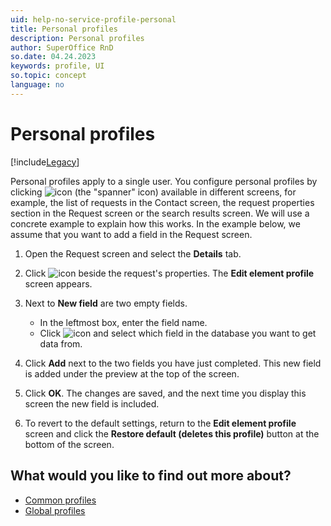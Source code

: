 ```yaml
---
uid: help-no-service-profile-personal
title: Personal profiles
description: Personal profiles
author: SuperOffice RnD
so.date: 04.24.2023
keywords: profile, UI
so.topic: concept
language: no
---
```


# Personal profiles

[!include[Legacy](../includes/legacy-profiles.md)]

Personal profiles apply to a single user. You configure personal profiles by clicking ![icon][img1] (the "spanner" icon) available in different screens, for example, the list of requests in the Contact screen, the request properties section in the Request screen or the search results screen. We will use a concrete example to explain how this works. In the example below, we assume that you want to add a field in the Request screen.

1. Open the Request screen and select the **Details** tab.

2. Click ![icon][img1] beside the request's properties. The **Edit element profile** screen appears.

3. Next to **New field** are two empty fields.
    * In the leftmost box, enter the field name.
    * Click ![icon][img2] and select which field in the database you want to get data from.

4. Click **Add** next to the two fields you have just completed. This new field is added under the preview at the top of the screen.

5. Click **OK**. The changes are saved, and the next time you display this screen the new field is included.

6. To revert to the default settings, return to the **Edit element profile** screen and click the **Restore default (deletes this profile)** button at the bottom of the screen.

## What would you like to find out more about?

* [Common profiles][3]
* [Global profiles][4]

<!-- Referenced links -->
[3]: common.md
[4]: global.md

<!-- Referenced images -->
[img1]: ../../../../../../common/icons/settingstools.png
[img2]: ../../../../../../common/icons/dropdown-arrow.png

